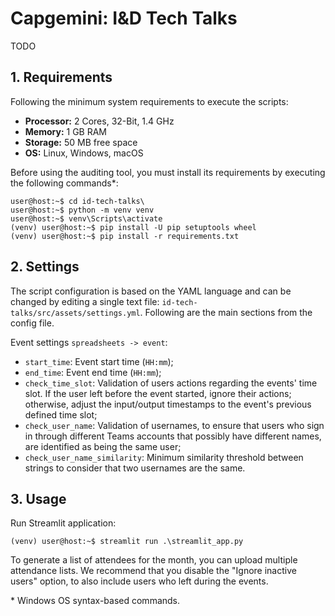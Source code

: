 # Capgemini: I&D Tech Talks

TODO

## 1. Requirements

Following the minimum system requirements to execute the scripts:

- **Processor:** 2 Cores, 32-Bit, 1.4 GHz
- **Memory:** 1 GB RAM
- **Storage:** 50 MB free space
- **OS:** Linux, Windows, macOS

Before using the auditing tool, you must install its requirements by executing the following commands\*:

```console
user@host:~$ cd id-tech-talks\
user@host:~$ python -m venv venv
user@host:~$ venv\Scripts\activate
(venv) user@host:~$ pip install -U pip setuptools wheel
(venv) user@host:~$ pip install -r requirements.txt
```


## 2. Settings

The script configuration is based on the YAML language and can be changed by editing a single text file: 
`id-tech-talks/src/assets/settings.yml`. Following are the main sections from the config file.

Event settings `spreadsheets -> event`:

- `start_time`: Event start time (`HH:mm`);
- `end_time`: Event end time (`HH:mm`);
- `check_time_slot`: Validation of users actions regarding the events' time slot. If the user left before the event started, ignore their actions; otherwise, adjust the input/output timestamps to the event's previous defined time slot; 
- `check_user_name`: Validation of usernames, to ensure that users who sign in through different Teams accounts that possibly have different names, are identified as being the same user;
- `check_user_name_similarity`: Minimum similarity threshold between strings to consider that two usernames are the same.


## 3. Usage

Run Streamlit application:

```console
(venv) user@host:~$ streamlit run .\streamlit_app.py
```

To generate a list of attendees for the month, you can upload multiple attendance lists. 
We recommend that you disable the "Ignore inactive users" option, to also include users who left during the events.


\* Windows OS syntax-based commands.
